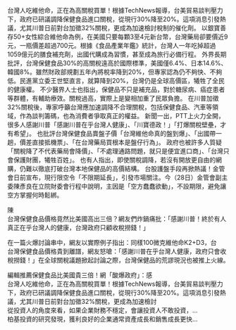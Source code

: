 
台灣人吃維他命，正在為高關稅買單！根據TechNews報導，台美貿易談判壓力下，政府已研議調降保健食品進口關稅，從現行30%降至20%。這項消息引發熱議，尤其川普日前對台加徵32%關稅，更成為加速檢討稅制的催化劑。
以銀寶善存50+女性綜合維他命為例，在美國只要每顆3至4元新台幣，台灣藥局卻要價近9元，一瓶價差超過700元。根據《食品產業年鑑》統計，台灣人一年吃掉超過1059億元的膳食補充劑，出國代購成為習慣，甚至成為旅行必備行程。
外界長期批評，台灣保健食品30%的高關稅遠高於國際標準，美國僅6.4%、日本14.6%、韓國8%。雖然財政部規劃五年內將稅率降到20%，但專家認為仍不夠快、不夠低。民進黨立委王世堅直言，就算降到20%，台灣仍是全球高價區，犧牲了全民的健康權。
不少醫界人士也指出，保健品不只是補充品，對於糖尿病、癌症患者等群體，有輔助療效。關稅過高，實際上是變相加重了民眾負擔。
在川普加徵32%關稅後，專家呼籲台灣應加速調降不合理關稅，包括保健食品、汽車等領域，作為談判籌碼，也為消費者爭取真正的權益。
新聞一出，PTT上火力全開，很多人感謝川普「感謝川普在乎台灣人健康」、「川寶德政！」「打爆關稅壁壘，才有希望」。
也批評台灣保健食品賣盤子價「台灣維他命真的盤到爆」、「出國帶一趟，價差直接抵機票」、「在台灣藥局買根本是盤仔行為」。
政府也被許多人質疑「關稅降了不代表藥局會降價」、「不處理通路問題，就只是便宜進口商」、「台灣只會保護財團，犧牲百姓」。
也有人指出，即使關稅調降，若沒有開放更自由的網購，仍難以徹底打破台灣本地保健品的高價結構。
                    台股護盤手段再掀熱議！金管會日前宣布，現行限空令「不限期延長」，引發市場關注。今（28日）金管會副主委陳彥良在立院財委會行程中說明，主因是「空方蠢蠢欲動」，不設期限，避免讓空方掌握何時鬆綁。

陳                  
                    台灣保健食品價格竟然比美國高出三倍？網友們炸鍋痛批：「感謝川普！終於有人真正在乎台灣人的健康，台灣政府只顧收稅撈錢！」

在一篇火爆討論串中，網友以實際例子指出：同樣100微克維他命K2+D3，台                  
                    台灣保健食品價格貴到離譜，網友怒嗆：「感謝川普在乎台灣人健康，政府只會收稅撈錢！」在全球關稅議題掀起討論之際，台灣保健品的荒謬現況也被推上火線。

編輯推薦保健食品比美國貴三倍！網「酸爆政府」：感                  
                    台灣人吃維他命，正在為高關稅買單！根據TechNews報導，台美貿易談判壓力下，政府已研議調降保健食品進口關稅，從現行30%降至20%。這項消息引發熱議，尤其川普日前對台加徵32%關稅，更成為加速檢討                  
                    從投資人的角度來看，如果企業財務不穩定，會讓投資人不敢投資，...                  
                    柏基投資的研究發現，獲利良好的企業通常資產成長和銷售成長更快...                  